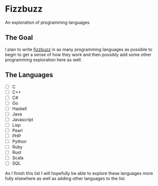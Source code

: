 # Fizzbuzz
An exploration of programming languages

## The Goal
I plan to write [fizzbuzz](https://en.wikipedia.org/wiki/Fizz_buzz) in as many programming languages as possible to begin to get a sense of how they work and then possibly add some other programming exploration here as well.

## The Languages

- [ ] C
- [ ] C++
- [ ] C#
- [ ] Go
- [ ] Haskell
- [ ] Java
- [ ] Javascript
- [ ] Lisp
- [ ] Pearl
- [ ] PHP
- [ ] Python
- [ ] Ruby
- [ ] Rust
- [ ] Scala
- [ ] SQL

As I finish this list I will hopefully be able to explore these languages more fully elsewhere as well as adding other languages to the list.
